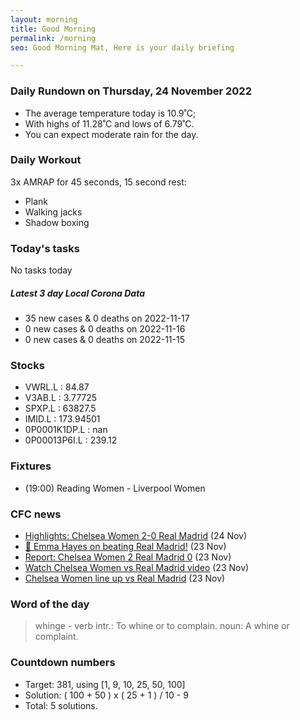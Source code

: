 ```yaml
---
layout: morning
title: Good Morning
permalink: /morning
seo: Good Morning Mat, Here is your daily briefing

---
```


<!-- weather_marker starts -->
### Daily Rundown on Thursday, 24 November 2022

- The average temperature today is 10.9˚C;
- With highs of 11.28˚C and lows of 6.79˚C.
- You can expect moderate rain for the day.

<!-- weather_marker ends -->

### Daily Workout
<!-- workout_marker starts -->
3x AMRAP for 45 seconds, 15 second rest:

- Plank
- Walking jacks
- Shadow boxing

<!-- workout_marker ends -->

### Today's tasks
<!-- task_marker starts -->
No tasks today
<!-- task_marker ends -->

<!-- c19_marker starts -->
##### Latest 3 day Local Corona Data

- 35 new cases & 0 deaths on 2022-11-17
- 0 new cases & 0 deaths on 2022-11-16
- 0 new cases & 0 deaths on 2022-11-15

<!-- c19_marker ends -->

### Stocks

<!-- stocks_marker starts -->

- VWRL.L : 84.87
- V3AB.L : 3.77725
- SPXP.L : 63827.5
- IMID.L : 173.94501
- 0P0001K1DP.L : nan
- 0P00013P6I.L : 239.12

<!-- stocks_marker ends -->

### Fixtures

<!-- sports_marker starts -->

<ul>
<li>(19:00) Reading Women - Liverpool Women</li>
</ul>

<!-- sports_marker ends -->

### CFC news

<!-- cfc_marker starts -->
- [Highlights: Chelsea Women 2-0 Real Madrid](https://chelseafc.com/en/video/chelsea-women-vs-real-madrid-2-0-or-highlights-or-uwcl) (24 Nov)
- [🎤 Emma Hayes on beating Real Madrid!](https://chelseafc.com/en/video/chelsea-women-vs-real-madrid-2-0-or-emma-hayes-post-match-or-uwcl) (23 Nov)
- [Report: Chelsea Women 2 Real Madrid 0](https://chelseafc.com/en/news/article/report-chelsea-women-2-real-madrid-0) (23 Nov)
- [Watch Chelsea Women vs Real Madrid video](https://chelseafc.com/en/news/article/watch-chelsea-women-live-stream-real-home) (23 Nov)
- [Chelsea Women line up vs Real Madrid](https://chelseafc.com/en/news/article/chelsea-women-line-up-vs-real-madrid) (23 Nov)

<!-- cfc_marker ends -->

### Word of the day
<!-- word_marker starts -->

 > whinge - verb intr.: To whine or to complain. noun: A whine or complaint.

<!-- word_marker ends -->

### Countdown numbers
<!-- game_marker starts -->

- Target: 381, using [1, 9, 10, 25, 50, 100]
- Solution: ( 100 + 50 ) x ( 25 + 1 ) / 10 - 9
- Total: 5 solutions.

<!-- game_marker ends -->